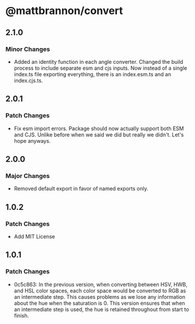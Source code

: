 # @mattbrannon/convert

## 2.1.0

### Minor Changes

- Added an identity function in each angle converter. Changed the build process to include separate esm and cjs inputs. Now instead of a single index.ts file exporting everything, there is an index.esm.ts and an index.cjs.ts.

## 2.0.1

### Patch Changes

- Fix esm import errors. Package should now actually support both ESM and CJS. Unlike before when we said we did but really we didn't. Let's hope anyways.

## 2.0.0

### Major Changes

- Removed default export in favor of named exports only.

## 1.0.2

### Patch Changes

- Add MIT License

## 1.0.1

### Patch Changes

- 0c5c863: In the previous version, when converting between HSV, HWB, and HSL color spaces, each color space would be converted to RGB as an intermediate step. This causes problems as we lose any information about the hue when the saturation is 0. This version ensures that when an intermediate step is used, the hue is retained throughout from start to finish.
